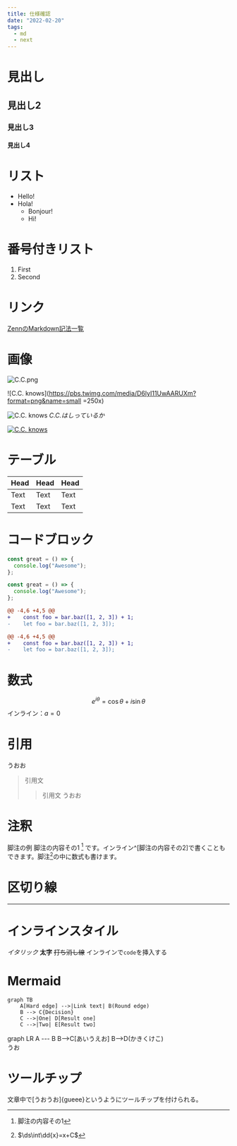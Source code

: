 ```yaml
---
title: 仕様確認
date: "2022-02-20"
tags:
  - md
  - next
---
```


# 見出し
## 見出し2
### 見出し3
#### 見出し4

# リスト

- Hello!
- Hola!
  - Bonjour!
  * Hi!

# 番号付きリスト
1. First
1. Second

# リンク
[ZennのMarkdown記法一覧](https://zenn.dev/zenn/articles/markdown-guide)

# 画像
![C.C.png](https://pbs.twimg.com/media/EXpim-pUcAASSlH?format=png&name=900x900 "Do you know, C.C.?")

![C.C. knows](https://pbs.twimg.com/media/D6lyI11UwAARUXm?format=png&name=small =250x)

![C.C. knows](https://pbs.twimg.com/media/D6lyI11UwAARUXm?format=png&name=small)
*C.C.はしっているか*

[![C.C. knows](https://pbs.twimg.com/media/D6lyI11UwAARUXm?format=png&name=small)](https://pbs.twimg.com/media/D6lyI11UwAARUXm?format=png&name=small)

# テーブル
| Head | Head | Head |
| ---- | ---- | ---- |
| Text | Text | Text |
| Text | Text | Text |

# コードブロック
```js
const great = () => {
  console.log("Awesome");
};
```

```js:fooBar.js
const great = () => {
  console.log("Awesome");
};
```

```diff js
@@ -4,6 +4,5 @@
+    const foo = bar.baz([1, 2, 3]) + 1;
-    let foo = bar.baz([1, 2, 3]);
```


```diff js:fooBar.js
@@ -4,6 +4,5 @@
+    const foo = bar.baz([1, 2, 3]) + 1;
-    let foo = bar.baz([1, 2, 3]);
```

# 数式
$$
e^{i\theta} = \cos\theta + i\sin\theta
$$
インライン：$a=0$

# 引用
うおお
> 引用文
>> 引用文
うおお

# 注釈
脚注の例<span class='has-tooltip relative items-center'>
  <span class='flex tooltip balloon'>
    脚注の内容その1
  </span>
  [^1]
</span>です。インライン^[脚注の内容その2]で書くこともできます。脚注[^2]の中に数式も書けます。

[^1]: 脚注の内容その1
[^2]: $\ds\int\dd{x}=x+C$

# 区切り線

---

# インラインスタイル
*イタリック*
**太字**
~~打ち消し線~~
インラインで`code`を挿入する
<!-- TODO: ◯◯について追記する -->

# Mermaid
```mermaid
graph TB
    A[Hard edge] -->|Link text| B(Round edge)
    B --> C{Decision}
    C -->|One| D[Result one]
    C -->|Two| E[Result two]
```
<div class="mermaid">
graph LR
    A --- B
    B-->C[あいうえお]
    B-->D(かきくけこ)
</div>
うお

# ツールチップ
文章中で[うおうお]{gueee}というようにツールチップを付けられる。
